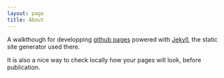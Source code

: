 ```yaml
---
layout: page
title: About
---
```


A walkthough for developping [github pages](https://pages.github.com/) powered
with [Jekyll](http://jekyllrb.com/), the static site generator used there.

It is also a nice way to check locally how your pages will look, before
publication.
